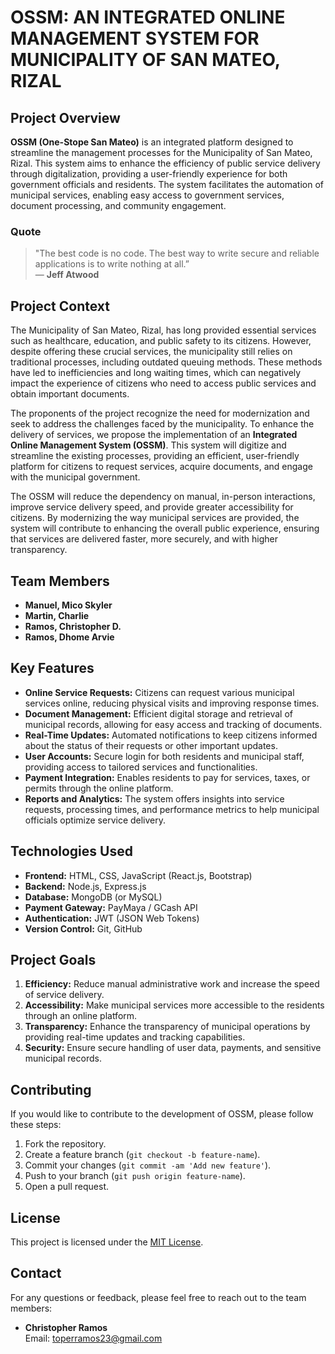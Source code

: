 # OSSM: AN INTEGRATED ONLINE MANAGEMENT SYSTEM FOR MUNICIPALITY OF SAN MATEO, RIZAL

## Project Overview

**OSSM (One-Stope San Mateo)** is an integrated platform designed to streamline the management processes for the Municipality of San Mateo, Rizal. This system aims to enhance the efficiency of public service delivery through digitalization, providing a user-friendly experience for both government officials and residents. The system facilitates the automation of municipal services, enabling easy access to government services, document processing, and community engagement.

### Quote

> "The best code is no code. The best way to write secure and reliable applications is to write nothing at all.”  
— **Jeff Atwood**

## Project Context

The Municipality of San Mateo, Rizal, has long provided essential services such as healthcare, education, and public safety to its citizens. However, despite offering these crucial services, the municipality still relies on traditional processes, including outdated queuing methods. These methods have led to inefficiencies and long waiting times, which can negatively impact the experience of citizens who need to access public services and obtain important documents.

The proponents of the project recognize the need for modernization and seek to address the challenges faced by the municipality. To enhance the delivery of services, we propose the implementation of an **Integrated Online Management System (OSSM)**. This system will digitize and streamline the existing processes, providing an efficient, user-friendly platform for citizens to request services, acquire documents, and engage with the municipal government. 

The OSSM will reduce the dependency on manual, in-person interactions, improve service delivery speed, and provide greater accessibility for citizens. By modernizing the way municipal services are provided, the system will contribute to enhancing the overall public experience, ensuring that services are delivered faster, more securely, and with higher transparency.

## Team Members

- **Manuel, Mico Skyler**  
- **Martin, Charlie**  
- **Ramos, Christopher D.**  
- **Ramos, Dhome Arvie**

## Key Features

- **Online Service Requests:** Citizens can request various municipal services online, reducing physical visits and improving response times.
- **Document Management:** Efficient digital storage and retrieval of municipal records, allowing for easy access and tracking of documents.
- **Real-Time Updates:** Automated notifications to keep citizens informed about the status of their requests or other important updates.
- **User Accounts:** Secure login for both residents and municipal staff, providing access to tailored services and functionalities.
- **Payment Integration:** Enables residents to pay for services, taxes, or permits through the online platform.
- **Reports and Analytics:** The system offers insights into service requests, processing times, and performance metrics to help municipal officials optimize service delivery.

## Technologies Used

- **Frontend:** HTML, CSS, JavaScript (React.js, Bootstrap)
- **Backend:** Node.js, Express.js
- **Database:** MongoDB (or MySQL)
- **Payment Gateway:** PayMaya / GCash API
- **Authentication:** JWT (JSON Web Tokens)
- **Version Control:** Git, GitHub

## Project Goals

1. **Efficiency:** Reduce manual administrative work and increase the speed of service delivery.
2. **Accessibility:** Make municipal services more accessible to the residents through an online platform.
3. **Transparency:** Enhance the transparency of municipal operations by providing real-time updates and tracking capabilities.
4. **Security:** Ensure secure handling of user data, payments, and sensitive municipal records.

## Contributing

If you would like to contribute to the development of OSSM, please follow these steps:

1. Fork the repository.
2. Create a feature branch (`git checkout -b feature-name`).
3. Commit your changes (`git commit -am 'Add new feature'`).
4. Push to your branch (`git push origin feature-name`).
5. Open a pull request.

## License

This project is licensed under the [MIT License](LICENSE).

## Contact

For any questions or feedback, please feel free to reach out to the team members:

- **Christopher Ramos**  
  Email: toperramos23@gmail.com


